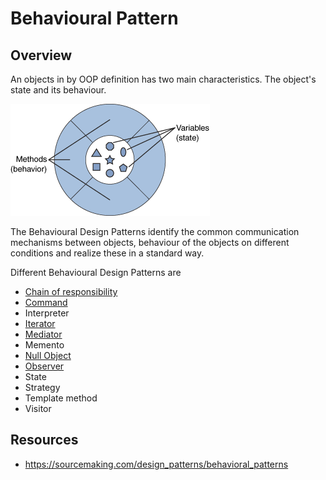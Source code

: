 # Behavioural Pattern

## Overview
An objects in by OOP definition has two main characteristics. 
The object's state and its behaviour. 

![object](./object.png)

The Behavioural Design Patterns identify the common communication mechanisms between objects, behaviour of the objects on different conditions and realize these in a standard way.

Different Behavioural Design Patterns are
- [Chain of responsibility](./ChainOfResponsibility)
- [Command](./Command)
- Interpreter
- [Iterator](./Iterator)
- [Mediator](./Mediator)
- Memento
- [Null Object](./NullObject)
- [Observer](./Observer)
- State
- Strategy
- Template method
- Visitor

## Resources
 - https://sourcemaking.com/design_patterns/behavioral_patterns
